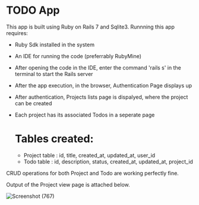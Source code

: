 # TODO App 
  This app is built using Ruby on Rails 7 and Sqlite3.
  Runnning this app requires:

  * Ruby Sdk installed in the system
  * An IDE for running the code (preferrably RubyMine)
  * After opening the code in the IDE, enter the command 'rails s' in the terminal to start the Rails server
  * After the app execution, in the browser, Authentication Page displays up
  * After authentication, Projects lists page is dispalyed, where the project can be created
  * Each project has its associated Todos in a seperate page

    # Tables created: 

    * Project table : id, title, created_at, updated_at, user_id
    * Todo table : id, description, status, created_at, updated_at, project_id
   
   CRUD operations for both Project and Todo are working perfectly fine.

   Output of the Project view page is attached below. 
   

  ![Screenshot (767)](https://github.com/f4rahdw/todo-app/assets/107203294/a36054c8-ac2e-4299-b24a-de796f8920b1)
